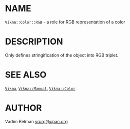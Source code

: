 NAME
====



`Vikna::Color::RGB` - a role for RGB representation of a color

DESCRIPTION
===========



Only defines stringification of the object into RGB triplet.

SEE ALSO
========

[`Vikna`](https://github.com/vrurg/raku-Vikna/blob/v0.0.3/docs/md/Vikna.md), [`Vikna::Manual`](https://github.com/vrurg/raku-Vikna/blob/v0.0.3/docs/md/Vikna/Manual.md), [`Vikna::Color`](https://github.com/vrurg/raku-Vikna/blob/v0.0.3/docs/md/Vikna/Color.md)

AUTHOR
======

Vadim Belman <vrurg@cpan.org>

